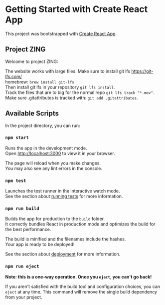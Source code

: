 # Getting Started with Create React App

This project was bootstrapped with [Create React App](https://github.com/facebook/create-react-app).

## Project ZING

Welcome to project ZING:

The website works with large files. Make sure to install git lfs https://git-lfs.com/ \
homebrew: `brew install git-lfs`\
Then install git lfs in your repository `git lfs install`.\
Track the files that are to big for the normal repo `git lfs track "*.mov"`.\
Make sure .gitattributes is tracked with: `git add .gitattributes`.

## Available Scripts

In the project directory, you can run:

### `npm start`

Runs the app in the development mode.\
Open [http://localhost:3000](http://localhost:3000) to view it in your browser.

The page will reload when you make changes.\
You may also see any lint errors in the console.

### `npm test`

Launches the test runner in the interactive watch mode.\
See the section about [running tests](https://facebook.github.io/create-react-app/docs/running-tests) for more information.

### `npm run build`

Builds the app for production to the `build` folder.\
It correctly bundles React in production mode and optimizes the build for the best performance.

The build is minified and the filenames include the hashes.\
Your app is ready to be deployed!

See the section about [deployment](https://facebook.github.io/create-react-app/docs/deployment) for more information.

### `npm run eject`

**Note: this is a one-way operation. Once you `eject`, you can't go back!**

If you aren't satisfied with the build tool and configuration choices, you can `eject` at any time. This command will remove the single build dependency from your project.

